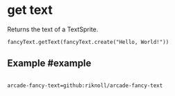 # get text

Returns the text of a TextSprite.

```sig
fancyText.getText(fancyText.create("Hello, World!"))
```

## Example #example


```blocks

```

```package
arcade-fancy-text=github:riknoll/arcade-fancy-text
```